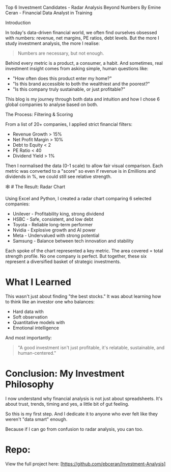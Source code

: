 
Top 6 Investment Candidates - Radar Analysis Beyond Numbers
By Emine Ceran - Financial Data Analyst in Training

Introduction

In today's data-driven financial world, we often find ourselves obsessed with numbers: revenue, net margins, PE ratios, debt levels.
But the more I study investment analysis, the more I realise:

> Numbers are necessary, but not enough.

Behind every metric is a product, a consumer, a habit.
And sometimes, real investment insight comes from asking simple, human questions like:

- "How often does this product enter my home?"
- "Is this brand accessible to both the wealthiest and the poorest?"
- "Is this company truly sustainable, or just profitable?"

This blog is my journey through both data and intuition and how I chose 6 global companies to analyse based on both.

The Process: Filtering & Scoring

From a list of 20+ companies, I applied strict financial filters:
- Revenue Growth > 15%
- Net Profit Margin > 10%
- Debt to Equity < 2
- PE Ratio < 40
- Dividend Yield > 1%

Then I normalised the data (0-1 scale) to allow fair visual comparison.
Each metric was converted to a "score" so even if revenue is in £millions and dividends in %, we could still see relative strength.

🕸 # The Result: Radar Chart

Using Excel and Python, I created a radar chart comparing 6 selected companies:

- Unilever - Profitability king, strong dividend
- HSBC - Safe, consistent, and low debt
- Toyota - Reliable long-term performer
- Nvidia - Explosive growth and AI power
- Meta - Undervalued with strong potential
- Samsung - Balance between tech innovation and stability

Each spoke of the chart represented a key metric.
The area covered = total strength profile.
No one company is perfect. But together, these six represent a diversified basket of strategic investments.

# What I Learned

This wasn't just about finding "the best stocks."
It was about learning how to think like an investor one who balances:

- Hard data with
- Soft observation
- Quantitative models with
- Emotional intelligence

And most importantly:

> "A good investment isn't just profitable, it's relatable, sustainable, and human-centered."

#  Conclusion: My Investment Philosophy

I now understand why financial analysis is not just about spreadsheets.
It's about trust, trends, timing and yes, a little bit of gut feeling.

So this is my first step.
And I dedicate it to anyone who ever felt like they weren't "data smart" enough.

Because if I can go from confusion to radar analysis, you can too.

#  Repo:
View the full project here: [https://github.com/ebceran/Investment-Analysis]

